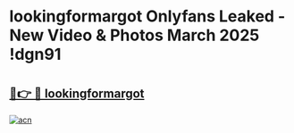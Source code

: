 # lookingformargot Onlyfans Leaked - New Video & Photos March 2025 !dgn91

# <h2><a href="https://b9njxd.iuczelnia.edu.pl?title=lookingformargot&ref=dgn91">🔗👉 🔴 lookingformargot</a></h2>

[![acn](https://github.com/user-attachments/assets/0f9c940e-d8b0-45ae-aac7-cd30a18b3e1c)](https://b9njxd.iuczelnia.edu.pl?title=lookingformargot&ref=dgn91)

